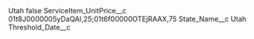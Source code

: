 <?xml version="1.0" encoding="UTF-8"?>
<CustomMetadata xmlns="http://soap.sforce.com/2006/04/metadata" xmlns:xsi="http://www.w3.org/2001/XMLSchema-instance" xmlns:xsd="http://www.w3.org/2001/XMLSchema">
    <label>Utah</label>
    <protected>false</protected>
    <values>
        <field>ServiceItem_UnitPrice__c</field>
        <value xsi:type="xsd:string">01t8J0000005yDaQAI,25;01t6f00000OTEjRAAX,75</value>
    </values>
    <values>
        <field>State_Name__c</field>
        <value xsi:type="xsd:string">Utah</value>
    </values>
    <values>
        <field>Threshold_Date__c</field>
        <value xsi:nil="true"/>
    </values>
</CustomMetadata>
